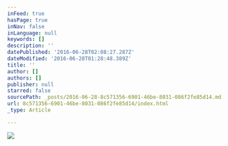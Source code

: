 ```yaml
---
inFeed: true
hasPage: true
inNav: false
inLanguage: null
keywords: []
description: ''
datePublished: '2016-06-28T02:08:27.287Z'
dateModified: '2016-06-28T01:28:48.389Z'
title: ''
author: []
authors: []
publisher: null
starred: false
sourcePath: _posts/2016-06-28-8c571356-6901-46be-8031-086f2fe85d14.md
url: 8c571356-6901-46be-8031-086f2fe85d14/index.html
_type: Article

---
```

![](https://the-grid-user-content.s3-us-west-2.amazonaws.com/66f898f5-bbdc-4935-b877-b38d93c87687.jpg)